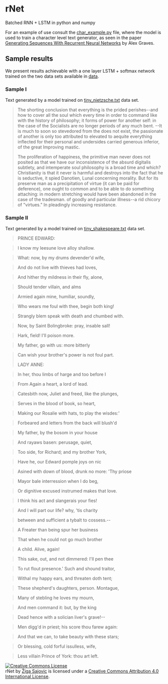 # rNet
Batched RNN + LSTM in python and numpy

For an example of use consult the [char_example.py](https://github.com/ZigaSajovic/rNet/blob/master/char_example.py) file, where the model is used to train a character level text generator, as seen in the paper [Generating Sequences With Recurrent Neural Networks](https://arxiv.org/abs/1308.0850) by Alex Graves.

## Sample results

We present results achievable with a one layer LSTM + softmax network trained on the two data sets available in [data](https://github.com/ZigaSajovic/rNet/tree/master/data).

### Sample I

Text generated by a model trained on [tiny_nietzsche.txt](https://github.com/ZigaSajovic/rNet/blob/master/data/tiny_nietzsche.txt) data set.

>The shorting conclusion that everything is the
>prided perishes--and how to cover all the soul which every time in order
>to command like with the history of philosophy; it
>forms of power for another self: in the case of the Socialists are no longer
>periods of any much bent.
>--It is much to soon so stevedored from the does not exist, the
>passionate of another is only too attributed to elevated to aequite everything
>inflected for their personal and undersides carried generous inferior,
>of the great Improving mastic.
>
>The proliferation of happiness, the primitive
>man never does not posited as that we have our inconsistence
>of the absurd digitalis subtlety, and intemperate soul philosophy is a broad time and
>which? Christianity is that it never is harmful and destroys
>into the fact that he is seductive, it spied Danotien, Lunal concerning
>morality. But for its preserve man as a precipitation of virtue
>(it can be paid for deference), one ought to common and to
>be able to do something attaching: in modern stretching would have
>been abandoned in the case of the tradesman.
>of goodly and particular illness--a rid chicory of "virtues." In pleadingly
>increasing resistance.

### Sample II

Text generated by a model trained on [tiny_shakespeare.txt](https://github.com/ZigaSajovic/rNet/blob/master/data/tiny_shakespeare.txt) data set.

>PRINCE EDWARD:

>I know my leesune love alloy shallow.

>What: now, by my drums devender'd wife,

>And do not live with thieves had loves,

>And hither thy mildness in their fly, alone,

>Should tender villain, and alms

>Armied again mine, humiliar, soundly,

>Who wears me foul with thee, begin both king!

>Strangly blem speak with death and chumbed with.

>Now, by Saint Bolingbroke: pray, insable sall!

>Hark, field! I'll poison more.

>My father, go with us: more bitterly

>Can wish your brother's power is not foul part.
>
>
>LADY ANNE:

>In her, thou limbs of harge and too before I

>From Again a heart, a lord of lead.

>Catesbith now, Juliet and freed, like the plunges,

>Serves in the blood of book, so heart,

>Making our Rosalie with hats, to play the wisdes:'

>Forbeared and letters from the back will blush'd

>My father, by the bosom in your house

>And rayaws basen: perusage, quiet,

>Too side, for Richard; and my brother York,

>Have he, our Edward pomple joys on nic

>Asined with down of blood, drunk no more: 'Thy priose

>Mayor bale interression when I do beg,

>Or dignitive excused instrumed makes that love.

>I think his act and slangerais your fies!

>And I will part our life? why, 'tis charity

>between and sufficient a tybalt to cossess.--

>A Freater than being spur her business

>That when he could not go much brother

>A child. Alive, again!

>This sake, out, and not dimmered: I'll pen thee

>To rut flout presence.' Such and shound traitor,

>Withal my happy ears, and threaten doth tent;

>These shepherd's daughters, person. Montague,

>Many of stebling he loves my mourn,

>And men command it: but, by the king

>Dead hence with a solician liver's grave!--

>Men digg'd in priest; his score thou farew again:

>And that we can, to take beauty with these stars;

>Or blessing, cold forful issulless, wife,

>Less villain Prince of York: thou art left.

<a rel="license" href="http://creativecommons.org/licenses/by/4.0/"><img alt="Creative Commons License" style="border-width:0" src="https://i.creativecommons.org/l/by/4.0/88x31.png" /></a><br /><span xmlns:dct="http://purl.org/dc/terms/" property="dct:title">rNet</span> by <a xmlns:cc="http://creativecommons.org/ns#" href="https://si.linkedin.com/in/zigasajovic" property="cc:attributionName" rel="cc:attributionURL">Žiga Sajovic</a> is licensed under a <a rel="license" href="http://creativecommons.org/licenses/by/4.0/">Creative Commons Attribution 4.0 International License</a>.
